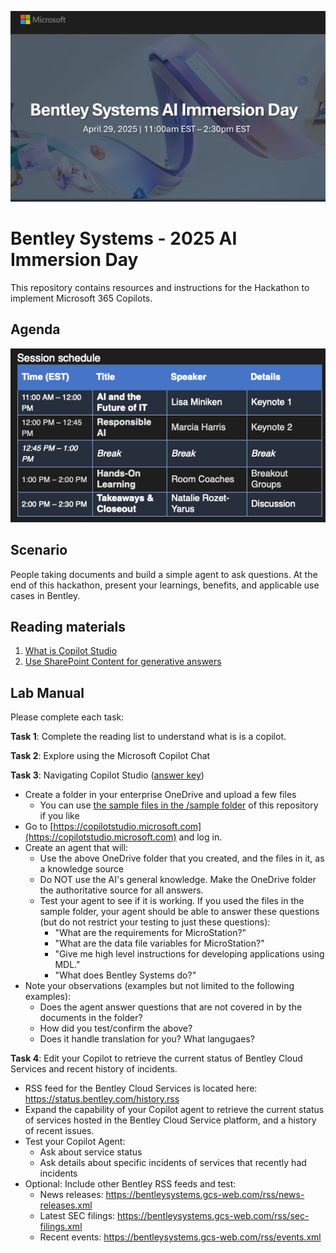 ![Microsoft](images/banner.png)
# Bentley Systems - 2025 AI Immersion Day
This repository contains resources and instructions for the Hackathon to implement Microsoft 365 Copilots.

## Agenda
![schedule](images/schedule.png)

## Scenario
People taking documents and build a simple agent to ask questions. 
At the end of this hackathon, present your learnings, benefits, and applicable use cases in Bentley.

## Reading materials
1. [What is Copilot Studio](https://learn.microsoft.com/en-us/microsoft-copilot-studio/fundamentals-what-is-copilot-studio)
1. [Use SharePoint Content for generative answers](https://learn.microsoft.com/en-us/microsoft-copilot-studio/nlu-generative-answers-sharepoint-onedrive)

## Lab Manual
Please complete each task:

**Task 1**: Complete the reading list to understand what is is a copilot.

**Task 2**: Explore using the Microsoft Copilot Chat

**Task 3**: Navigating Copilot Studio ([answer key](answerkey.md))
- Create a folder in your enterprise OneDrive and upload a few files
   - You can use [the sample files in the /sample folder](documents/) of this repository if you like
- Go to [https://copilotstudio.microsoft.com](https://copilotstudio.microsoft.com) and log in.
- Create an agent that will:
   - Use the above OneDrive folder that you created, and the files in it, as a knowledge source
   - Do NOT use the AI's general knowledge. Make the OneDrive folder the authoritative source for all answers.
   - Test your agent to see if it is working. If you used the files in the sample folder, your agent should be able to answer these questions (but do not restrict your testing to just these questions):
      - "What are the requirements for MicroStation?"
      - "What are the data file variables for MicroStation?"
      - "Give me high level instructions for developing applications using MDL."
      - "What does Bentley Systems do?"
- Note your observations (examples but not limited to the following examples):
   - Does the agent answer questions that are not covered in by the documents in the folder?
   - How did you test/confirm the above?
   - Does it handle translation for you? What langugaes?

**Task 4**: Edit your Copilot to retrieve the current status of Bentley Cloud Services and recent history of incidents.
- RSS feed for the Bentley Cloud Services is located here: https://status.bentley.com/history.rss
- Expand the capability of your Copilot agent to retrieve the current status of services hosted in the Bentley Cloud Service platform, and a history of recent issues.
- Test your Copilot Agent:
   - Ask about service status
   - Ask details about specific incidents of services that recently had incidents
- Optional: Include other Bentley RSS feeds and test:
   - News releases: https://bentleysystems.gcs-web.com/rss/news-releases.xml
   - Latest SEC filings: https://bentleysystems.gcs-web.com/rss/sec-filings.xml
   - Recent events: https://bentleysystems.gcs-web.com/rss/events.xml




